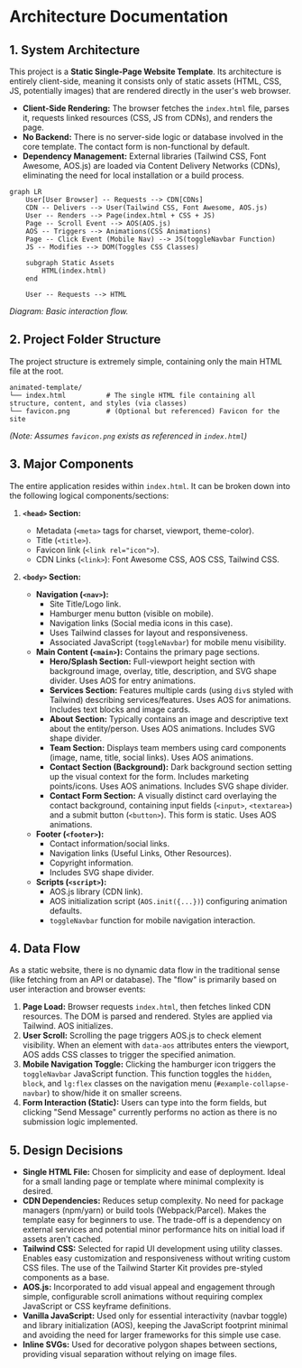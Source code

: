 # Architecture Documentation

## 1. System Architecture

This project is a **Static Single-Page Website Template**. Its architecture is entirely client-side, meaning it consists only of static assets (HTML, CSS, JS, potentially images) that are rendered directly in the user's web browser.

- **Client-Side Rendering:** The browser fetches the `index.html` file, parses it, requests linked resources (CSS, JS from CDNs), and renders the page.
- **No Backend:** There is no server-side logic or database involved in the core template. The contact form is non-functional by default.
- **Dependency Management:** External libraries (Tailwind CSS, Font Awesome, AOS.js) are loaded via Content Delivery Networks (CDNs), eliminating the need for local installation or a build process.

```mermaid
graph LR
    User[User Browser] -- Requests --> CDN[CDNs]
    CDN -- Delivers --> User(Tailwind CSS, Font Awesome, AOS.js)
    User -- Renders --> Page(index.html + CSS + JS)
    Page -- Scroll Event --> AOS(AOS.js)
    AOS -- Triggers --> Animations(CSS Animations)
    Page -- Click Event (Mobile Nav) --> JS(toggleNavbar Function)
    JS -- Modifies --> DOM(Toggles CSS Classes)

    subgraph Static Assets
        HTML(index.html)
    end

    User -- Requests --> HTML
```

_Diagram: Basic interaction flow._

## 2. Project Folder Structure

The project structure is extremely simple, containing only the main HTML file at the root.

```
animated-template/
└── index.html          # The single HTML file containing all structure, content, and styles (via classes)
└── favicon.png         # (Optional but referenced) Favicon for the site
```

_(Note: Assumes `favicon.png` exists as referenced in `index.html`)_

## 3. Major Components

The entire application resides within `index.html`. It can be broken down into the following logical components/sections:

1.  **`<head>` Section:**

    - Metadata (`<meta>` tags for charset, viewport, theme-color).
    - Title (`<title>`).
    - Favicon link (`<link rel="icon">`).
    - CDN Links (`<link>`): Font Awesome CSS, AOS CSS, Tailwind CSS.

2.  **`<body>` Section:**
    - **Navigation (`<nav>`):**
      - Site Title/Logo link.
      - Hamburger menu button (visible on mobile).
      - Navigation links (Social media icons in this case).
      - Uses Tailwind classes for layout and responsiveness.
      - Associated JavaScript (`toggleNavbar`) for mobile menu visibility.
    - **Main Content (`<main>`):** Contains the primary page sections.
      - **Hero/Splash Section:** Full-viewport height section with background image, overlay, title, description, and SVG shape divider. Uses AOS for entry animations.
      - **Services Section:** Features multiple cards (using `div`s styled with Tailwind) describing services/features. Uses AOS for animations. Includes text blocks and image cards.
      - **About Section:** Typically contains an image and descriptive text about the entity/person. Uses AOS animations. Includes SVG shape divider.
      - **Team Section:** Displays team members using card components (image, name, title, social links). Uses AOS animations.
      - **Contact Section (Background):** Dark background section setting up the visual context for the form. Includes marketing points/icons. Uses AOS animations. Includes SVG shape divider.
      - **Contact Form Section:** A visually distinct card overlaying the contact background, containing input fields (`<input>`, `<textarea>`) and a submit button (`<button>`). This form is static. Uses AOS animations.
    - **Footer (`<footer>`):**
      - Contact information/social links.
      - Navigation links (Useful Links, Other Resources).
      - Copyright information.
      - Includes SVG shape divider.
    - **Scripts (`<script>`):**
      - AOS.js library (CDN link).
      - AOS initialization script (`AOS.init({...})`) configuring animation defaults.
      - `toggleNavbar` function for mobile navigation interaction.

## 4. Data Flow

As a static website, there is no dynamic data flow in the traditional sense (like fetching from an API or database). The "flow" is primarily based on user interaction and browser events:

1.  **Page Load:** Browser requests `index.html`, then fetches linked CDN resources. The DOM is parsed and rendered. Styles are applied via Tailwind. AOS initializes.
2.  **User Scroll:** Scrolling the page triggers AOS.js to check element visibility. When an element with `data-aos` attributes enters the viewport, AOS adds CSS classes to trigger the specified animation.
3.  **Mobile Navigation Toggle:** Clicking the hamburger icon triggers the `toggleNavbar` JavaScript function. This function toggles the `hidden`, `block`, and `lg:flex` classes on the navigation menu (`#example-collapse-navbar`) to show/hide it on smaller screens.
4.  **Form Interaction (Static):** Users can type into the form fields, but clicking "Send Message" currently performs no action as there is no submission logic implemented.

## 5. Design Decisions

- **Single HTML File:** Chosen for simplicity and ease of deployment. Ideal for a small landing page or template where minimal complexity is desired.
- **CDN Dependencies:** Reduces setup complexity. No need for package managers (npm/yarn) or build tools (Webpack/Parcel). Makes the template easy for beginners to use. The trade-off is a dependency on external services and potential minor performance hits on initial load if assets aren't cached.
- **Tailwind CSS:** Selected for rapid UI development using utility classes. Enables easy customization and responsiveness without writing custom CSS files. The use of the Tailwind Starter Kit provides pre-styled components as a base.
- **AOS.js:** Incorporated to add visual appeal and engagement through simple, configurable scroll animations without requiring complex JavaScript or CSS keyframe definitions.
- **Vanilla JavaScript:** Used only for essential interactivity (navbar toggle) and library initialization (AOS), keeping the JavaScript footprint minimal and avoiding the need for larger frameworks for this simple use case.
- **Inline SVGs:** Used for decorative polygon shapes between sections, providing visual separation without relying on image files.
